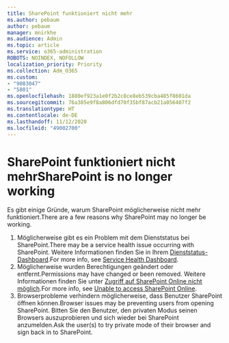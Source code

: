 ```yaml
---
title: SharePoint funktioniert nicht mehr
ms.author: pebaum
author: pebaum
manager: mnirkhe
ms.audience: Admin
ms.topic: article
ms.service: o365-administration
ROBOTS: NOINDEX, NOFOLLOW
localization_priority: Priority
ms.collection: Adm_O365
ms.custom:
- "9003047"
- "5801"
ms.openlocfilehash: 1880ef923a1e0f2b2c8ce8eb539cba485f8601da
ms.sourcegitcommit: 76a385e9f8a806dfd70f35bf87acb21a056407f2
ms.translationtype: HT
ms.contentlocale: de-DE
ms.lasthandoff: 11/12/2020
ms.locfileid: "49002700"
---
```

# <a name="sharepoint-is-no-longer-working"></a><span data-ttu-id="d86c6-102">SharePoint funktioniert nicht mehr</span><span class="sxs-lookup"><span data-stu-id="d86c6-102">SharePoint is no longer working</span></span>

<span data-ttu-id="d86c6-103">Es gibt einige Gründe, warum SharePoint möglicherweise nicht mehr funktioniert.</span><span class="sxs-lookup"><span data-stu-id="d86c6-103">There are a few reasons why SharePoint may no longer be working.</span></span>

1. <span data-ttu-id="d86c6-104">Möglicherweise gibt es ein Problem mit dem Dienststatus bei SharePoint.</span><span class="sxs-lookup"><span data-stu-id="d86c6-104">There may be a service health issue occurring with SharePoint.</span></span> <span data-ttu-id="d86c6-105">Weitere Informationen finden Sie in Ihrem [Dienststatus-Dashboard](https://admin.microsoft.com/AdminPortal/Home#/servicehealth).</span><span class="sxs-lookup"><span data-stu-id="d86c6-105">For more info, see [Service Health Dashboard](https://admin.microsoft.com/AdminPortal/Home#/servicehealth).</span></span>
2. <span data-ttu-id="d86c6-106">Möglicherweise wurden Berechtigungen geändert oder entfernt.</span><span class="sxs-lookup"><span data-stu-id="d86c6-106">Permissions may have changed or been removed.</span></span> <span data-ttu-id="d86c6-107">Weitere Informationen finden Sie unter [Zugriff auf SharePoint Online nicht möglich](https://docs.microsoft.com/sharepoint/troubleshoot/sharing-and-permissions/sharepoint-online-inaccessible).</span><span class="sxs-lookup"><span data-stu-id="d86c6-107">For more info, see [Unable to access SharePoint Online](https://docs.microsoft.com/sharepoint/troubleshoot/sharing-and-permissions/sharepoint-online-inaccessible).</span></span>
3. <span data-ttu-id="d86c6-108">Browserprobleme verhindern möglicherweise, dass Benutzer SharePoint öffnen können.</span><span class="sxs-lookup"><span data-stu-id="d86c6-108">Browser issues may be preventing users from opening SharePoint.</span></span> <span data-ttu-id="d86c6-109">Bitten Sie den Benutzer, den privaten Modus seinen Browsers auszuprobieren und sich wieder bei SharePoint anzumelden.</span><span class="sxs-lookup"><span data-stu-id="d86c6-109">Ask the user(s) to try private mode of their browser and sign back in to SharePoint.</span></span>